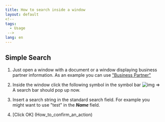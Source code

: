 ```yaml
---
title: How to search inside a window
layout: default
<!--
tags:
  - Usage
 -->
lang: en
---
```


## Simple Search

1. Just open a window with a document or a window displaying business partner information. As an example you can use ["Business Partner"](How_to_find_and_open_a_window)
1. Inside the window click the following symbol in the symbol bar ![img](../images/icons/Find24.png)
 => A search bar should pop up now.

1. Insert a search string in the standard search field. For example you might want to use "test" in the ***Name*** field.
1. [Click OK] (How_to_confirm_an_action)
